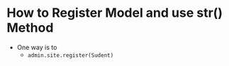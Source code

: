 # How to Register Model and use __str__() Method
- One way is to 
    - `admin.site.register(Sudent)`
